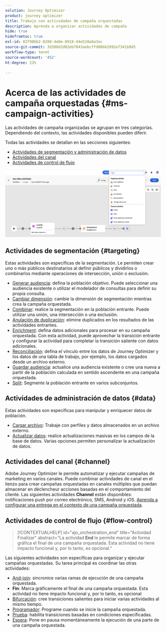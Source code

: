 ```yaml
---
solution: Journey Optimizer
product: journey optimizer
title: Trabajo con actividades de campaña orquestadas
description: Aprenda a organizar actividades de campaña
hide: true
hidefromtoc: true
exl-id: 02f986b2-8200-4e0e-8918-44e528a6a3ec
source-git-commit: 3d380d2d02eb7043aebcffd00bb2092e7341b0d5
workflow-type: tm+mt
source-wordcount: '452'
ht-degree: 23%

---
```


# Acerca de las actividades de campaña orquestadas {#ms-campaign-activities}

Las actividades de campaña organizadas se agrupan en tres categorías. Dependiendo del contexto, las actividades disponibles pueden diferir.

Todas las actividades se detallan en las secciones siguientes:

* [Actividades de segmentación y administración de datos](#targeting)
* [Actividades del canal](#channel)
* [Actividades de control de flujo](#flow-control)

![](../assets/workflow-activities.png)

## Actividades de segmentación {#targeting}

Estas actividades son específicas de la segmentación. Le permiten crear uno o más públicos destinatarios al definir públicos y dividirlos o combinarlos mediante operaciones de intersección, unión o exclusión.

* [Generar audiencia](build-audience.md): defina la población objetivo. Puede seleccionar una audiencia existente o utilizar el modelador de consultas para definir su propia consulta.
* [Cambiar dimensión](change-dimension.md): cambie la dimensión de segmentación mientras crea la campaña orquestada.
* [Combinar](combine.md): realice la segmentación en la población entrante. Puede utilizar una unión, una intersección o una exclusión.
* [Anulación de duplicación](deduplication.md): elimine duplicados en los resultados de las actividades entrantes.
* [Enrichment](enrichment.md): defina datos adicionales para procesar en su campaña orquestada. Con esta actividad, puede aprovechar la transición entrante y configurar la actividad para completar la transición saliente con datos adicionales.
* [Reconciliación](reconciliation.md): defina el vínculo entre los datos de Journey Optimizer y los datos de una tabla de trabajo, por ejemplo, los datos cargados desde un archivo externo.
* [Guardar audiencia](save-audience.md): actualice una audiencia existente o cree una nueva a partir de la población calculada en sentido ascendente en una campaña orquestada.
* [Split](split.md): Segmente la población entrante en varios subconjuntos.

## Actividades de administración de datos {#data}

Estas actividades son específicas para manipular y enriquecer datos de población.

* [Cargar archivo](load-file.md): Trabaje con perfiles y datos almacenados en un archivo externo.
* [Actualizar datos](update-data.md): realice actualizaciones masivas en los campos de la base de datos. Varias opciones permiten personalizar la actualización de datos.

## Actividades del canal {#channel}

Adobe Journey Optimizer le permite automatizar y ejecutar campañas de marketing en varios canales. Puede combinar actividades de canal en el lienzo para crear campañas orquestadas en canales múltiples que puedan almacenar en déclencheur acciones basadas en el comportamiento del cliente. Las siguientes actividades **Channel** están disponibles: notificaciones push por correo electrónico, SMS, Android y iOS. [Aprenda a configurar una entrega en el contexto de una campaña orquestada](channels.md).

## Actividades de control de flujo {#flow-control}

>[!CONTEXTUALHELP]
>id="ajo_orchestration_end"
>title="Actividad Finalizar"
>abstract="La actividad **End** le permite marcar de forma gráfica el final de una campaña orquestada. Esta actividad no tiene impacto funcional y, por lo tanto, es opcional."

Las siguientes actividades son específicas para organizar y ejecutar campañas orquestadas. Su tarea principal es coordinar las otras actividades:

* [And-join](and-join.md): sincronice varias ramas de ejecución de una campaña orquestada.
* **Fin**: Marca gráficamente el final de una campaña orquestada. Esta actividad no tiene impacto funcional y, por lo tanto, es opcional
* [Bifurcación](fork.md): cree transiciones salientes para iniciar varias actividades al mismo tiempo.
* [Programador](scheduler.md): Programe cuando se inicie la campaña orquestada.
* [Prueba](test.md): habilita transiciones basadas en condiciones especificadas.
* [Espera](wait.md): Pone en pausa momentáneamente la ejecución de una parte de una campaña orquestada.
